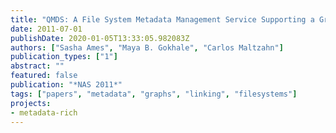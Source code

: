 ```yaml
---
title: "QMDS: A File System Metadata Management Service Supporting a Graph Data Model-based Query Language"
date: 2011-07-01
publishDate: 2020-01-05T13:33:05.982083Z
authors: ["Sasha Ames", "Maya B. Gokhale", "Carlos Maltzahn"]
publication_types: ["1"]
abstract: ""
featured: false
publication: "*NAS 2011*"
tags: ["papers", "metadata", "graphs", "linking", "filesystems"]
projects:
- metadata-rich
---
```


